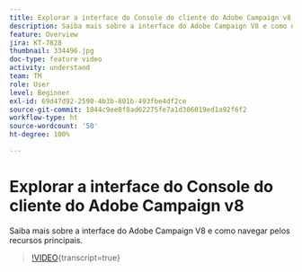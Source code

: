 ```yaml
---
title: Explorar a interface do Console do cliente do Adobe Campaign v8
description: Saiba mais sobre a interface do Adobe Campaign V8 e como navegar pelos recursos principais.
feature: Overview
jira: KT-7828
thumbnail: 334496.jpg
doc-type: feature video
activity: understand
team: TM
role: User
level: Beginner
exl-id: 69d47d92-2590-4b3b-801b-493fbe4df2ce
source-git-commit: 1844c9ee8f8ad62275fe7a1d306019ed1a92f6f2
workflow-type: ht
source-wordcount: '50'
ht-degree: 100%

---
```


# Explorar a interface do Console do cliente do Adobe Campaign v8

Saiba mais sobre a interface do Adobe Campaign V8 e como navegar pelos recursos principais.

>[!VIDEO](https://video.tv.adobe.com/v/334496?quality=12&learn=on){transcript=true}
